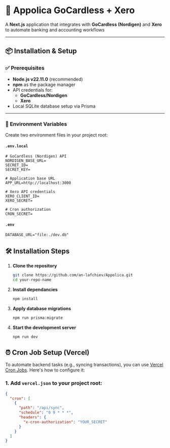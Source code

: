 # 💼 Appolica GoCardless + Xero

A **Next.js** application that integrates with **GoCardless (Nordigen)** and **Xero** to automate banking and accounting workflows

---

## 📦 Installation & Setup

### ✅ Prerequisites

- **Node.js v22.11.0** (recommended)
- **npm** as the package manager
- API credentials for:
  - **GoCardless/Nordigen**
  - **Xero**
- Local SQLite database setup via Prisma

---

### 📁 Environment Variables

Create two environment files in your project root:

#### `.env.local`

```env
# GoCardless (Nordigen) API
NORDIGEN_BASE_URL=
SECRET_ID=
SECRET_KEY=

# Application base URL
APP_URL=http://localhost:3000

# Xero API credentials
XERO_CLIENT_ID=
XERO_SECRET=

# Cron authorization
CRON_SECRET=
```

#### `.env`

```env
DATABASE_URL="file:./dev.db"
```

## 🛠️ Installation Steps

1. **Clone the repository**

   ```bash
   git clone https://github.com/an-lafchiev/Appolica.git
   cd your-repo-name
   ```

2. **Install dependancies**

   ```bash
   npm install
   ```

3. **Apply database migrations**

   ```bash
   npm run prisma:migrate
   ```

4. **Start the development server**

   ```bash
   npm run dev
   ```

## ⏰ Cron Job Setup (Vercel)

To automate backend tasks (e.g., syncing transactions), you can use [Vercel Cron Jobs](https://vercel.com/docs/cron-jobs/quickstart). Here's how to configure it:

### 1. Add `vercel.json` to your project root:

```json
{
  "cron": [
    {
      "path": "/api/sync",
      "schedule": "0 9 * * *",
      "headers": {
        "x-cron-authorization": "YOUR_SECRET"
      }
    }
  ]
}
```
